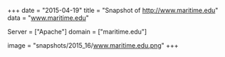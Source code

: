 
+++
date = "2015-04-19"
title = "Snapshot of http://www.maritime.edu"
data = "www.maritime.edu"

Server = ["Apache"]
domain = ["maritime.edu"]

  image = "snapshots/2015_16/www.maritime.edu.png"
+++
#
